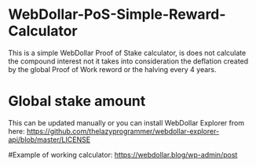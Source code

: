 # WebDollar-PoS-Simple-Reward-Calculator
This is a simple WebDollar Proof of Stake calculator, is does not calculate the compound interest not it takes into consideration the deflation created by the global Proof of Work reword or the halving every 4 years.

# Global stake amount
This can be updated manually or you can install WebDollar Explorer from here:
https://github.com/thelazyprogrammer/webdollar-explorer-api/blob/master/LICENSE

#Example of working calculator:
https://webdollar.blog/wp-admin/post
